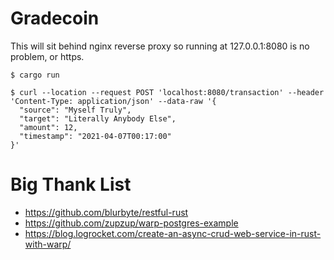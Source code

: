 # Gradecoin

This will sit behind nginx reverse proxy so running at 127.0.0.1:8080 is no problem, or https.

```
$ cargo run

$ curl --location --request POST 'localhost:8080/transaction' --header 'Content-Type: application/json' --data-raw '{
  "source": "Myself Truly",
  "target": "Literally Anybody Else",
  "amount": 12,
  "timestamp": "2021-04-07T00:17:00"
}'
```

# Big Thank List
- https://github.com/blurbyte/restful-rust
- https://github.com/zupzup/warp-postgres-example
- https://blog.logrocket.com/create-an-async-crud-web-service-in-rust-with-warp/
